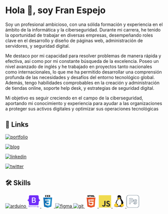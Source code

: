 
# Hola 👋, soy Fran Espejo

Soy un profesional ambicioso, con una sólida formación y experiencia en el ámbito de la informática y la ciberseguridad. Durante mi carrera, he tenido la oportunidad de trabajar en diversas empresas, desempeñando roles clave en el desarrollo y diseño de páginas web, administración de servidores, y seguridad digital.

Me destaco por mi capacidad para resolver problemas de manera rápida y efectiva, así como por mi constante búsqueda de la excelencia. Poseo un nivel avanzado de inglés y he trabajado en proyectos tanto nacionales como internacionales, lo que me ha permitido desarrollar una comprensión profunda de las necesidades y desafíos del entorno tecnológico global. Además, tengo habilidades comprobables en la creación y administración de tiendas online, soporte help desk, y estrategias de seguridad digital.

Mi objetivo es seguir creciendo en el campo de la ciberseguridad, aportando mi conocimiento y experiencia para ayudar a las organizaciones a proteger sus activos digitales y optimizar sus operaciones tecnológicas

## 🔗 Links
[![portfolio](https://img.shields.io/badge/Página%20%20Personal-green?style=for-the-badge&logo=gitlab&logoColor=white)](https://franespejo.com/)

[![blog](https://img.shields.io/badge/Blog%20%20Personal-grey?style=for-the-badge&logo=e&logoColor=white)](https://blog.franespejo.com/)

[![linkedin](https://img.shields.io/badge/linkedin-0A66C2?style=for-the-badge&logo=linkedin&logoColor=white)](https://www.linkedin.com/in/francisco-espejo-carretero/)

[![twitter](https://img.shields.io/badge/twitter-1DA1F2?style=for-the-badge&logo=twitter&logoColor=white)](https://twitter.com/)


## 🛠 Skills
<p align="left"> <a href="https://www.arduino.cc/" target="_blank" rel="noreferrer"> <img src="https://cdn.worldvectorlogo.com/logos/arduino-1.svg" alt="arduino" width="40" height="40"/> </a> <a href="https://getbootstrap.com" target="_blank" rel="noreferrer"> <img src="https://raw.githubusercontent.com/devicons/devicon/master/icons/bootstrap/bootstrap-plain-wordmark.svg" alt="bootstrap" width="40" height="40"/> </a> <a href="https://www.w3schools.com/css/" target="_blank" rel="noreferrer"> <img src="https://raw.githubusercontent.com/devicons/devicon/master/icons/css3/css3-original-wordmark.svg" alt="css3" width="40" height="40"/> </a> <a href="https://www.figma.com/" target="_blank" rel="noreferrer"> <img src="https://www.vectorlogo.zone/logos/figma/figma-icon.svg" alt="figma" width="40" height="40"/> </a> <a href="https://git-scm.com/" target="_blank" rel="noreferrer"> <img src="https://www.vectorlogo.zone/logos/git-scm/git-scm-icon.svg" alt="git" width="40" height="40"/> </a> <a href="https://www.w3.org/html/" target="_blank" rel="noreferrer"> <img src="https://raw.githubusercontent.com/devicons/devicon/master/icons/html5/html5-original-wordmark.svg" alt="html5" width="40" height="40"/> </a> <a href="https://developer.mozilla.org/en-US/docs/Web/JavaScript" target="_blank" rel="noreferrer"> <img src="https://raw.githubusercontent.com/devicons/devicon/master/icons/javascript/javascript-original.svg" alt="javascript" width="40" height="40"/> </a> <a href="https://www.linux.org/" target="_blank" rel="noreferrer"> <img src="https://raw.githubusercontent.com/devicons/devicon/master/icons/linux/linux-original.svg" alt="linux" width="40" height="40"/> </a> <a href="https://www.photoshop.com/en" target="_blank" rel="noreferrer"> <img src="https://raw.githubusercontent.com/devicons/devicon/master/icons/photoshop/photoshop-line.svg" alt="photoshop" width="40" height="40"/> </a> </p>


